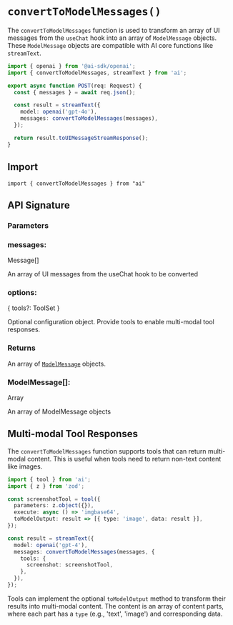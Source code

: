 # `convertToModelMessages()`

The `convertToModelMessages` function is used to transform an array of UI messages from the `useChat` hook into an array of `ModelMessage` objects. These `ModelMessage` objects are compatible with AI core functions like `streamText`.

```ts
import { openai } from '@ai-sdk/openai';
import { convertToModelMessages, streamText } from 'ai';

export async function POST(req: Request) {
  const { messages } = await req.json();

  const result = streamText({
    model: openai('gpt-4o'),
    messages: convertToModelMessages(messages),
  });

  return result.toUIMessageStreamResponse();
}
```

## Import

```
import { convertToModelMessages } from "ai"
```

## API Signature

### Parameters

### messages:

Message[]

An array of UI messages from the useChat hook to be converted

### options:

{ tools?: ToolSet }

Optional configuration object. Provide tools to enable multi-modal tool responses.

### Returns

An array of [`ModelMessage`](../ai-sdk-core/model-message.md) objects.

### ModelMessage[]:

Array

An array of ModelMessage objects

## Multi-modal Tool Responses

The `convertToModelMessages` function supports tools that can return multi-modal content. This is useful when tools need to return non-text content like images.

```ts
import { tool } from 'ai';
import { z } from 'zod';

const screenshotTool = tool({
  parameters: z.object({}),
  execute: async () => 'imgbase64',
  toModelOutput: result => [{ type: 'image', data: result }],
});

const result = streamText({
  model: openai('gpt-4'),
  messages: convertToModelMessages(messages, {
    tools: {
      screenshot: screenshotTool,
    },
  }),
});
```

Tools can implement the optional `toModelOutput` method to transform their results into multi-modal content. The content is an array of content parts, where each part has a `type` (e.g., 'text', 'image') and corresponding data.
